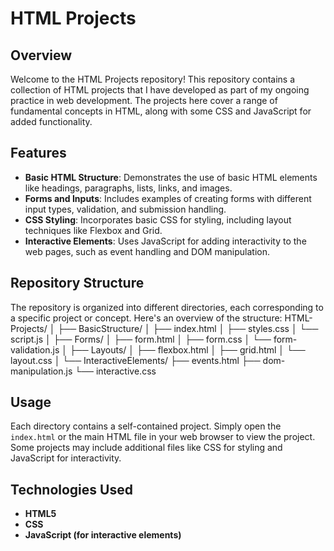 # HTML Projects

## Overview
Welcome to the HTML Projects repository! This repository contains a collection of HTML projects that I have developed as part of my ongoing practice in web development. The projects here cover a range of fundamental concepts in HTML, along with some CSS and JavaScript for added functionality.

## Features
- **Basic HTML Structure**: Demonstrates the use of basic HTML elements like headings, paragraphs, lists, links, and images.
- **Forms and Inputs**: Includes examples of creating forms with different input types, validation, and submission handling.
- **CSS Styling**: Incorporates basic CSS for styling, including layout techniques like Flexbox and Grid.
- **Interactive Elements**: Uses JavaScript for adding interactivity to the web pages, such as event handling and DOM manipulation.

## Repository Structure
The repository is organized into different directories, each corresponding to a specific project or concept. Here's an overview of the structure:
HTML-Projects/ │ ├── BasicStructure/ │ ├── index.html │ ├── styles.css │ └── script.js │ ├── Forms/ │ ├── form.html │ ├── form.css │ └── form-validation.js │ ├── Layouts/ │ ├── flexbox.html │ ├── grid.html │ └── layout.css │ └── InteractiveElements/ ├── events.html ├── dom-manipulation.js └── interactive.css

## Usage
Each directory contains a self-contained project. Simply open the `index.html` or the main HTML file in your web browser to view the project. Some projects may include additional files like CSS for styling and JavaScript for interactivity.

## Technologies Used
- **HTML5**
- **CSS**
- **JavaScript (for interactive elements)**
